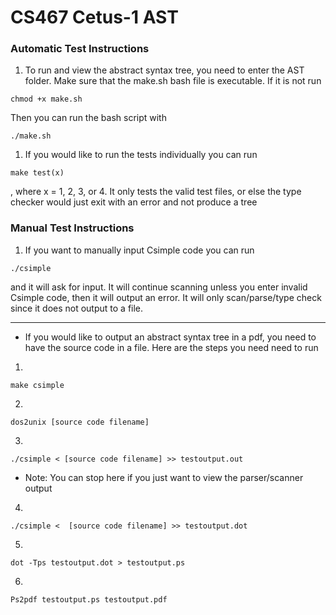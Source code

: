 # CS467 Cetus-1 AST

### Automatic Test Instructions
1. To run and view the abstract syntax tree, you need to enter the AST folder. Make sure that the make.sh bash file is executable. If it is not run
```
chmod +x make.sh
```
Then you can run the bash script with
```
./make.sh
```
1. If you would like to run the tests individually you can run
```
make test(x)
```
, where x = 1, 2, 3, or 4. It only tests the valid test files, or else the type checker would just exit with an error and not produce a tree

### Manual Test Instructions

1. If you want to manually input Csimple code you can run
```
./csimple
```

and it will ask for input. It will continue scanning unless you enter invalid Csimple code, then it will output an error.  It will only scan/parse/type check since  it does not output to a file.

---

* If you would like to output an abstract syntax tree in a pdf, you need to have the source code in a file. Here are the steps you need need to run

1.
```
make csimple
```

2.
```
dos2unix [source code filename]
```

3.
```
./csimple < [source code filename] >> testoutput.out
```
 * Note: You can stop here if you just want to view the parser/scanner output

4.
```
./csimple <  [source code filename] >> testoutput.dot
```

5.
```
dot -Tps testoutput.dot > testoutput.ps
```

6.
```
Ps2pdf testoutput.ps testoutput.pdf
```
